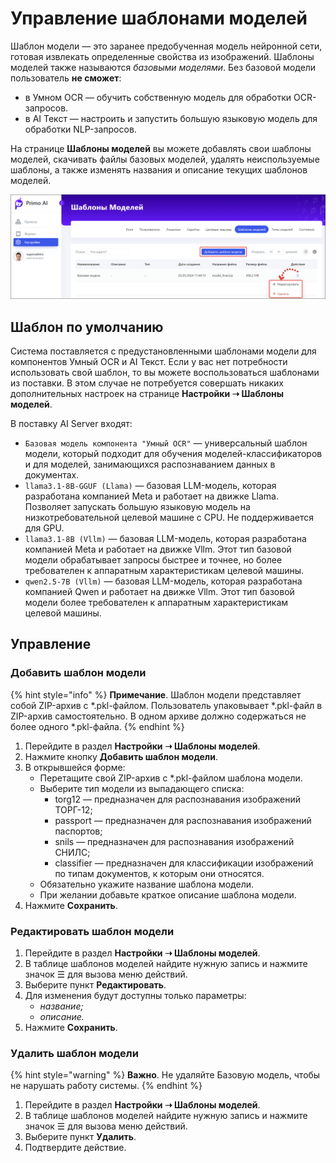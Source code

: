# Управление шаблонами моделей

Шаблон модели — это заранее предобученная модель нейронной сети, готовая извлекать определенные свойства из изображений. Шаблоны моделей также называются *базовыми моделями*. Без базовой модели пользователь **не сможет**:
* в Умном OCR — обучить собственную модель для обработки OCR-запросов.
* в AI Текст — настроить и запустить большую языковую модель для обработки NLP-запросов.

На странице **Шаблоны моделей** вы можете добавлять свои шаблоны моделей, скачивать файлы базовых моделей, удалять неиспользуемые шаблоны, а также изменять названия и описание текущих шаблонов моделей. 

![](<../../../.gitbook/assets1/primo-ai/model-templates-main.png>)

## Шаблон по умолчанию
Система поставляется с предустановленными шаблонами модели для компонентов Умный OCR и AI Текст. Если у вас нет потребности использовать свой шаблон, то вы можете воспользоваться шаблонами из поставки. В этом случае не потребуется совершать никаких дополнительных настроек на странице **Настройки ➝ Шаблоны моделей**. 

В поставку AI Server входят:
* `Базовая модель компонента "Умный OCR"` — универсальный шаблон модели, который подходит для обучения моделей-классификаторов и для моделей, занимающихся распознаванием данных в документах.
* `llama3.1-8B-GGUF (Llama)` — базовая LLM-модель, которая разработана компанией Meta и работает на движке Llama. Позволяет запускать большую языковую модель на низкотребовательной целевой машине с CPU. Не поддерживается для GPU.
* `llama3.1-8B (Vllm)` — базовая LLM-модель, которая разработана компанией Meta и работает на движке Vllm. Этот тип базовой модели обрабатывает запросы быстрее и точнее, но более требователен к аппаратным характеристикам целевой машины.
* `qwen2.5-7B (Vllm)` — базовая LLM-модель, которая разработана компанией Qwen и работает на движке Vllm.  Этот тип базовой модели более требователен к аппаратным характеристикам целевой машины.


## Управление 

### Добавить шаблон модели

{% hint style="info" %}
**Примечание**. Шаблон модели представляет собой ZIP-архив с \*.pkl-файлом. Пользователь упаковывает \*.pkl-файл в ZIP-архив самостоятельно. В одном архиве должно содержаться не более одного \*.pkl-файла.
{% endhint %}


1. Перейдите в раздел **Настройки ➝ Шаблоны моделей**. 
1. Нажмите кнопку **Добавить шаблон модели**.
1. В открывшейся форме:
   * Перетащите свой ZIP-архив с *.pkl-файлом шаблона модели.
   * Выберите тип модели из выпадающего списка:
     * torg12 — предназначен для распознавания изображений ТОРГ-12;
     * passport — предназначен для распознавания изображений паспортов;
     * snils — предназначен для распознавания изображений СНИЛС;
     * classifier — предназначен для классификации изображений по типам документов, к которым они относятся.
   * Обязательно укажите название шаблона модели.
   * При желании добавьте краткое описание шаблона модели.
1. Нажмите **Сохранить**.


### Редактировать шаблон модели

1. Перейдите в раздел **Настройки ➝ Шаблоны моделей**.
2. В таблице шаблонов моделей найдите нужную запись и нажмите значок ☰ для вызова меню действий.
3. Выберите пункт **Редактировать**.
4. Для изменения будут доступны только параметры:
   * *название;*
   * *описание.*
6. Нажмите **Сохранить**.

### Удалить шаблон модели

{% hint style="warning" %}
**Важно**. Не удаляйте Базовую модель, чтобы не нарушать работу системы.
{% endhint %}


1. Перейдите в раздел **Настройки ➝ Шаблоны моделей**.
2. В таблице шаблонов моделей найдите нужную запись и нажмите значок ☰ для вызова меню действий.
3. Выберите пункт **Удалить**.
4. Подтвердите действие.

